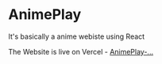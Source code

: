 # AnimePlay
It's basically a anime webiste using React

The Website is live on Vercel - [AnimePlay-...](https://animeplay-git-main-agap-0251.vercel.app/)
